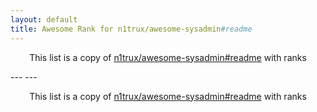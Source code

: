 ```yaml
---
layout: default
title: Awesome Rank for n1trux/awesome-sysadmin#readme
---
```


<p align="center">
	This list is a copy of <a href="https://github.com/n1trux/awesome-sysadmin#readme">n1trux/awesome-sysadmin#readme</a> with ranks
</p>
---
---
<p align="center">
	This list is a copy of <a href="https://github.com/n1trux/awesome-sysadmin#readme">n1trux/awesome-sysadmin#readme</a> with ranks
</p>
